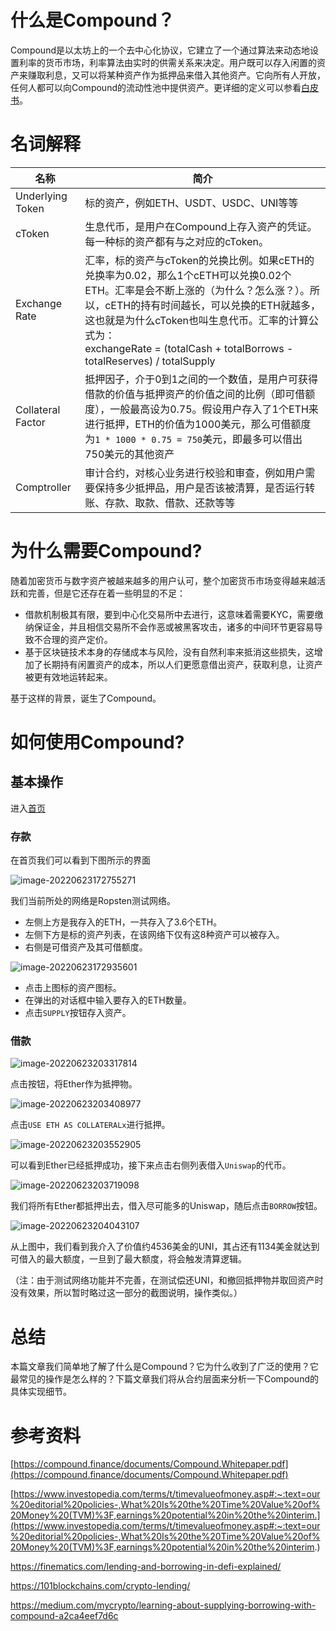 
# 什么是Compound？

Compound是以太坊上的一个去中心化协议，它建立了一个通过算法来动态地设置利率的货币市场，利率算法由实时的供需关系来决定。用户既可以存入闲置的资产来赚取利息，又可以将某种资产作为抵押品来借入其他资产。它向所有人开放，任何人都可以向Compound的流动性池中提供资产。更详细的定义可以参看[白皮书](https://compound.finance/documents/Compound.Whitepaper.pdf)。



# 名词解释

| 名称              | 简介                                                         |
| ----------------- | ------------------------------------------------------------ |
| Underlying Token  | 标的资产，例如ETH、USDT、USDC、UNI等等                       |
| cToken            | 生息代币，是用户在Compound上存入资产的凭证。每一种标的资产都有与之对应的cToken。 |
| Exchange Rate     | 汇率，标的资产与cToken的兑换比例。如果cETH的兑换率为0.02，那么1个cETH可以兑换0.02个ETH。汇率是会不断上涨的（为什么？怎么涨？）。所以，cETH的持有时间越长，可以兑换的ETH就越多，这也就是为什么cToken也叫生息代币。汇率的计算公式为：<br />exchangeRate = (totalCash + totalBorrows - totalReserves) / totalSupply |
| Collateral Factor | 抵押因子，介于0到1之间的一个数值，是用户可获得借款的价值与抵押资产的价值之间的比例（即可借额度），一般最高设为0.75。假设用户存入了1个ETH来进行抵押，ETH的价值为1000美元，那么可借额度为`1 * 1000 * 0.75 = 750`美元，即最多可以借出750美元的其他资产 |
| Comptroller       | 审计合约，对核心业务进行校验和审查，例如用户需要保持多少抵押品，用户是否该被清算，是否运行转账、存款、取款、借款、还款等等 |



# 为什么需要Compound?

随着加密货币与数字资产被越来越多的用户认可，整个加密货币市场变得越来越活跃和完善，但是它还存在着一些明显的不足：

- 借款机制极其有限，要到中心化交易所中去进行，这意味着需要KYC，需要缴纳保证金，并且相信交易所不会作恶或被黑客攻击，诸多的中间环节更容易导致不合理的资产定价。
- 基于区块链技术本身的存储成本与风险，没有自然利率来抵消这些损失，这增加了长期持有闲置资产的成本，所以人们更愿意借出资产，获取利息，让资产被更有效地运转起来。

基于这样的背景，诞生了Compound。



# 如何使用Compound?

## 基本操作

进入[首页](https://app.compound.finance/#)

### 存款

在首页我们可以看到下图所示的界面

![image-20220623172755271](什么是Compound？/image-20220623172755271.png)

我们当前所处的网络是Ropsten测试网络。

- 左侧上方是我存入的ETH，一共存入了3.6个ETH。
- 左侧下方是标的资产列表，在该网络下仅有这8种资产可以被存入。
- 右侧是可借资产及其可借额度。



![image-20220623172935601](什么是Compound？/image-20220623172935601.png)

- 点击上图标的资产图标。
- 在弹出的对话框中输入要存入的ETH数量。
- 点击`SUPPLY`按钮存入资产。

### 借款

![image-20220623203317814](什么是Compound？/image-20220623203317814.png)

点击按钮，将Ether作为抵押物。

![image-20220623203408977](什么是Compound？/image-20220623203408977.png)

点击`USE ETH AS COLLATERALx`进行抵押。

![image-20220623203552905](什么是Compound？/image-20220623203552905.png)

可以看到Ether已经抵押成功，接下来点击右侧列表借入`Uniswap`的代币。

![image-20220623203719098](什么是Compound？/image-20220623203719098.png)

我们将所有Ether都抵押出去，借入尽可能多的Uniswap，随后点击`BORROW`按钮。

![image-20220623204043107](什么是Compound？/image-20220623204043107.png)

从上图中，我们看到我介入了价值约4536美金的UNI，其占还有1134美金就达到可借入的最大额度，一旦到了最大额度，将会触发清算逻辑。

（注：由于测试网络功能并不完善，在测试偿还UNI，和撤回抵押物并取回资产时没有效果，所以暂时略过这一部分的截图说明，操作类似。）



# 总结

本篇文章我们简单地了解了什么是Compound？它为什么收到了广泛的使用？它最常见的操作是怎么样的？下篇文章我们将从合约层面来分析一下Compound的具体实现细节。



# 参考资料

[https://compound.finance/documents/Compound.Whitepaper.pdf](https://compound.finance/documents/Compound.Whitepaper.pdf)

[https://www.investopedia.com/terms/t/timevalueofmoney.asp#:~:text=our%20editorial%20policies-,What%20Is%20the%20Time%20Value%20of%20Money%20(TVM)%3F,earnings%20potential%20in%20the%20interim.](https://www.investopedia.com/terms/t/timevalueofmoney.asp#:~:text=our%20editorial%20policies-,What%20Is%20the%20Time%20Value%20of%20Money%20(TVM)%3F,earnings%20potential%20in%20the%20interim.)

https://finematics.com/lending-and-borrowing-in-defi-explained/

https://101blockchains.com/crypto-lending/

https://medium.com/mycrypto/learning-about-supplying-borrowing-with-compound-a2ca4eef7d6c
